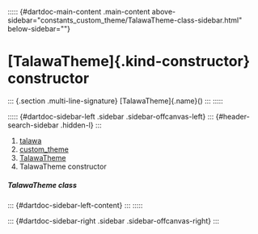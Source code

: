 ::::: {#dartdoc-main-content .main-content above-sidebar="constants_custom_theme/TalawaTheme-class-sidebar.html" below-sidebar=""}
<div>

# [TalawaTheme]{.kind-constructor} constructor

</div>

::: {.section .multi-line-signature}
[TalawaTheme]{.name}()
:::
:::::

::::: {#dartdoc-sidebar-left .sidebar .sidebar-offcanvas-left}
::: {#header-search-sidebar .hidden-l}
:::

1.  [talawa](../../index.html)
2.  [custom_theme](../../constants_custom_theme/)
3.  [TalawaTheme](../../constants_custom_theme/TalawaTheme-class.html)
4.  TalawaTheme constructor

##### TalawaTheme class

::: {#dartdoc-sidebar-left-content}
:::
:::::

::: {#dartdoc-sidebar-right .sidebar .sidebar-offcanvas-right}
:::
